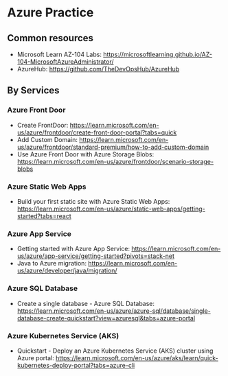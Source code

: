 # Azure Practice

## Common resources

- Microsoft Learn AZ-104 Labs: https://microsoftlearning.github.io/AZ-104-MicrosoftAzureAdministrator/
- AzureHub: https://github.com/TheDevOpsHub/AzureHub

## By Services

### Azure Front Door

- Create FrontDoor: https://learn.microsoft.com/en-us/azure/frontdoor/create-front-door-portal?tabs=quick
- Add Custom Domain: https://learn.microsoft.com/en-us/azure/frontdoor/standard-premium/how-to-add-custom-domain
- Use Azure Front Door with Azure Storage Blobs: https://learn.microsoft.com/en-us/azure/frontdoor/scenario-storage-blobs

### Azure Static Web Apps

- Build your first static site with Azure Static Web Apps: https://learn.microsoft.com/en-us/azure/static-web-apps/getting-started?tabs=react

### Azure App Service

- Getting started with Azure App Service: https://learn.microsoft.com/en-us/azure/app-service/getting-started?pivots=stack-net
- Java to Azure migration: https://learn.microsoft.com/en-us/azure/developer/java/migration/

### Azure SQL Database

- Create a single database - Azure SQL Database: https://learn.microsoft.com/en-us/azure/azure-sql/database/single-database-create-quickstart?view=azuresql&tabs=azure-portal

### Azure Kubernetes Service (AKS)

- Quickstart - Deploy an Azure Kubernetes Service (AKS) cluster using Azure portal: https://learn.microsoft.com/en-us/azure/aks/learn/quick-kubernetes-deploy-portal?tabs=azure-cli
